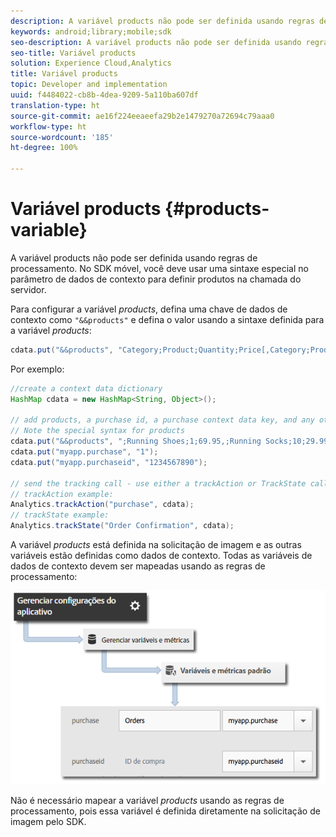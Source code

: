 ```yaml
---
description: A variável products não pode ser definida usando regras de processamento. No SDK móvel, você deve usar uma sintaxe especial no parâmetro de dados de contexto para definir produtos na chamada do servidor.
keywords: android;library;mobile;sdk
seo-description: A variável products não pode ser definida usando regras de processamento. No SDK móvel, você deve usar uma sintaxe especial no parâmetro de dados de contexto para definir produtos na chamada do servidor.
seo-title: Variável products
solution: Experience Cloud,Analytics
title: Variável products
topic: Developer and implementation
uuid: f4484022-cb8b-4dea-9209-5a110ba607df
translation-type: ht
source-git-commit: ae16f224eeaeefa29b2e1479270a72694c79aaa0
workflow-type: ht
source-wordcount: '185'
ht-degree: 100%

---
```



# Variável products {#products-variable}

A variável products não pode ser definida usando regras de processamento. No SDK móvel, você deve usar uma sintaxe especial no parâmetro de dados de contexto para definir produtos na chamada do servidor.

Para configurar a variável *products*, defina uma chave de dados de contexto como `"&&products"` e defina o valor usando a sintaxe definida para a variável *products*:

```java
cdata.put("&&products", "Category;Product;Quantity;Price[,Category;Product;Quantity;Price]");
```

Por exemplo:

```java
//create a context data dictionary 
HashMap cdata = new HashMap<String, Object>(); 
 
// add products, a purchase id, a purchase context data key, and any other data you want to collect. 
// Note the special syntax for products 
cdata.put("&&products", ";Running Shoes;1;69.95,;Running Socks;10;29.99"); 
cdata.put("myapp.purchase", "1"); 
cdata.put("myapp.purchaseid", "1234567890"); 
 
// send the tracking call - use either a trackAction or TrackState call. 
// trackAction example: 
Analytics.trackAction("purchase", cdata); 
// trackState example: 
Analytics.trackState("Order Confirmation", cdata);
```

A variável *products* está definida na solicitação de imagem e as outras variáveis estão definidas como dados de contexto. Todas as variáveis de dados de contexto devem ser mapeadas usando as regras de processamento:

![](assets/map-products.png)

Não é necessário mapear a variável  *products* usando as regras de processamento, pois essa variável é definida diretamente na solicitação de imagem pelo SDK.
